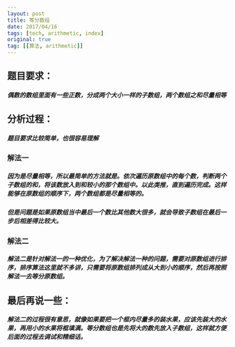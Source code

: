 ```yaml
---
layout: post
title: 等分数组
date: 2017/04/16
tags: [tech, arithmetic, index]
original: true
tag: [[算法, arithmetic]]
---
```


## 题目要求：
##### 偶数的数组里面有一些正数，分成两个大小一样的子数组，两个数组之和尽量相等
<!--more-->

## 分析过程：
##### 题目要求比较简单，也很容易理解
### 解法一
##### 因为是尽量相等，所以最简单的方法就是。依次遍历原数组中的每个数，判断两个子数组的和，将该数放入到和较小的那个数组中。以此类推，直到遍历完成。这样能够在原数组的顺序下，两个数组都是尽量相等的。
##### 但是问题是如果原数组当中最后一个数比其他数大很多，就会导致子数组在最后一步后相差得比较大。

### 解法二
##### 解法二是针对解法一的一种优化，为了解决解法一种的问题，需要对原数组进行排序，排序算法这里就不多讲，只需要将原数组排列成从大到小的顺序，然后再按照解法一去等分原数组。

## 最后再说一些：
##### 解法二的过程很有意思，就像如果要把一个框内尽量多的装水果，应该先装大的水果，再用小的水果将框填满。等分数组也是先将大的数先放入子数组，这样就方便后面的过程去调试和精细话。
